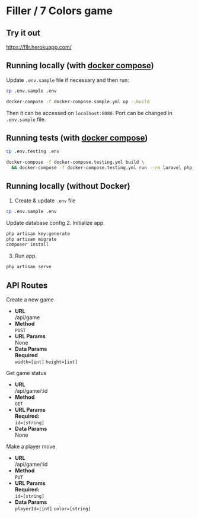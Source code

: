 # Filler / 7 Colors game

## Try it out
https://fllr.herokuapp.com/

## Running locally (with [docker compose](https://docs.docker.com/compose/install/))
Update `.env.sample` file if necessary and then run:
```bash
cp .env.sample .env
```
```bash
docker-compose -f docker-compose.sample.yml up --build
```
Then it can be accessed on `localhost:8080`. Port can be changed in `.env.sample` file.

## Running tests (with [docker compose](https://docs.docker.com/compose/install/))
```bash
cp .env.testing .env
```
```bash
docker-compose -f docker-compose.testing.yml build \ 
  && docker-compose -f docker-compose.testing.yml run --rm laravel php artisan test
```

## Running locally (without Docker)  
  1. Create & update `.env` file
```bash
cp .env.sample .env
```
Update database config
  2. Initialize app.
```bash
php artisan key:generate
php artisan migrate
composer install
```
  3. Run app.
```bash
php artisan serve
```

## API Routes
Create a new game
* **URL**  
  /api/game
* **Method**  
  `POST`
* **URL Params**  
  None
* **Data Params**  
  **Required**  
  `width=[int]`
  `height=[int]`

Get game status
* **URL**  
    /api/game/:id
* **Method**  
    `GET`
* **URL Params**  
  **Required:**  
    `id=[string]`
* **Data Params**  
     None

Make a player move
* **URL**  
  /api/game/:id
* **Method**  
  `PUT`
* **URL Params**  
  **Required:**  
  `id=[string]`
* **Data Params**  
  `playerId=[int]`
  `color=[string]`
